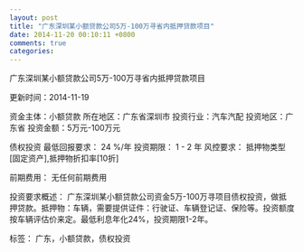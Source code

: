 ```yaml
---
layout: post
title: "广东深圳某小额贷款公司5万-100万寻省内抵押贷款项目"
date: 2014-11-20 00:10:11 +0800
comments: true
categories: 
---
```

广东深圳某小额贷款公司5万-100万寻省内抵押贷款项目



更新时间：2014-11-19

资金主体：小额贷款
所在地区：广东省深圳市
投资行业：汽车汽配
投资地区：广东省
投资金额：5万元-100万元

债权投资
最低回报要求：
                            24 %/年
                                                                                投资期限：
                            1 - 2 年
                                                                                                                                        风控要求：
                            抵押物类型[固定资产],抵押物折扣率[10折]

前期费用：
无任何前期费用

投资要求概述：
广东深圳某小额贷款公司资金5万-100万寻项目债权投资，做抵押贷款。抵押物：车辆，需要提供证件：行驶证、车辆登记证、保险等。投资额度按车辆评估价来定。最低利息年化24%，投资期限1-2年。

标签：
广东，小额贷款，债权投资


